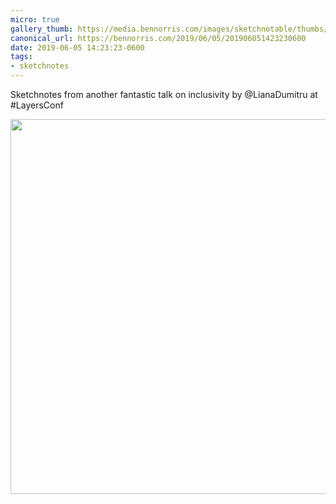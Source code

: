 ```yaml
---
micro: true
gallery_thumb: https://media.bennorris.com/images/sketchnotable/thumbs/layers-2019-dumitru.jpg
canonical_url: https://bennorris.com/2019/06/05/201906051423230600
date: 2019-06-05 14:23:23-0600
tags:
- sketchnotes
---
```


Sketchnotes from another fantastic talk on inclusivity by @LianaDumitru at #LayersConf

<img src="https://media.bennorris.com/images/sketchnotable/layers-2019/layers-2019-dumitru.jpg" width="600" height="600" alt="" />